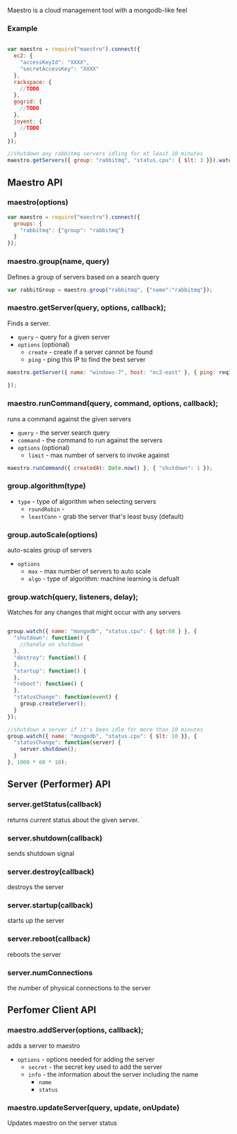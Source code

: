 Maestro is a cloud management tool with a mongodb-like feel


### Example

```javascript

var maestro = require("maestro").connect({
  ec2: {
    "accessKeyId": "XXXX",
    "secretAccessKey": "XXXX"
  },
  rackspace: {
    //TODO
  },
  gogrid: {
    //TODO
  },
  joyent: {
    //TODO
  }
});

//shutdown any rabbitmq servers idling for at least 10 minutes
maestro.getServers({ group: "rabbitmq", "status.cpu": { $lt: 3 }}).watch().delay(1000 * 60 * 10).shutdown();


```

## Maestro API

### maestro(options)

```javascript
var maestro = require("maestro").connect({
  groups: {
    "rabbitmq": {"group": "rabbitmq"}
  }
});
```


### maestro.group(name, query)

Defines a group of servers based on a search query

```javascript
var rabbitGroup = maestro.group("rabbitmq", {"name":"rabbitmq"});
```

### maestro.getServer(query, options, callback);

Finds a server.

  - `query` - query for a given server
  - `options` (optional)
    - `create` - create if a server cannot be found
    - `ping` - ping this IP to find the best server

```javascript
maestro.getServer({ name: "windows-7", host: "ec2-east" }, { ping: reqIp }, function(err, server) {
  
});
```

### maestro.runCommand(query, command, options, callback);

runs a command against the given servers

  - `query` - the server search query
  - `command` - the command to run against the servers
  - `options` (optional)
    - `limit` - max number of servers to invoke against

```javascript
maestro.runCommand({ createdAt: Date.now() }, { "shutdown": 1 });
```

### group.algorithm(type)

  - `type` - type of algorithm when selecting servers
    - `roundRobin` -
    - `leastConn` - grab the server that's least busy (default)

### group.autoScale(options)

auto-scales group of servers

  - `options`
    - `max` - max number of servers to auto scale
    - `algo` - type of algorithm: machine learning is defualt

### group.watch(query, listeners, delay);

Watches for any changes that might occur with any servers

```javascript

group.watch({ name: "mongodb", "status.cpu": { $gt:60 } }, {
  "shutdown": function() {
    //handle on shutdown
  },
  "destroy": function() {
  },
  "startup": function() {
  },
  "reboot": function() {
  },
  "statusChange": function(event) {
    group.createServer();
  }
});

//shutdown a server if it's been idle for more than 10 minutes
group.watch({ name: "mongodb", "status.cpu": { $lt: 10 }}, {
  "statusChange": function(server) {
    server.shutdown();
  }
}, 1000 * 60 * 10);
```


## Server (Performer) API

### server.getStatus(callback)

returns current status about the given server.

### server.shutdown(callback)

sends shutdown signal

### server.destroy(callback) 

destroys the server

### server.startup(callback)

starts up the server

### server.reboot(callback)

reboots the server

### server.numConnections

the number of physical connections to the server


## Perfomer Client API

### maestro.addServer(options, callback);

adds a server to maestro

  - `options` - options needed for adding the server
    - `secret` - the secret key used to add the server
    - `info` - the information about the server including the name
      - `name` 
      - `status`

### maestro.updateServer(query, update, onUpdate)

Updates maestro on the server status


    





      
      